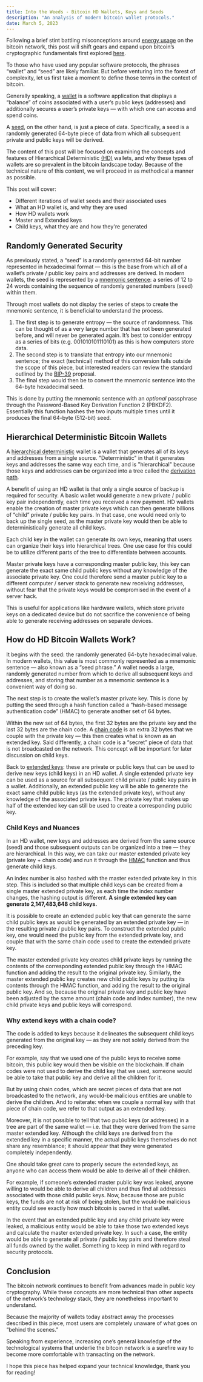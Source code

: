 ```yaml
---
title: Into the Weeds - Bitcoin HD Wallets, Keys and Seeds
description: "An analysis of modern bitcoin wallet protocols."
date: March 5, 2023
---
```


Following a brief stint battling misconceptions around [energy usage](https://bitdern.com/posts/bitcoin-mining-energy-usage) on the bitcoin network, this post will shift gears and expand upon bitcoin’s cryptographic fundamentals first explored [here](https://bitdern.com/posts/priv-pub-key-sigs).

To those who have used any popular software protocols, the phrases “wallet” and “seed” are likely familiar. But before venturing into the forest of complexity, let us first take a moment to define those terms in the context of bitcoin.

Generally speaking, a [wallet](https://river.com/learn/terms/w/wallet-bitcoin/) is a software application that displays a “balance” of coins associated with a user’s public keys (addresses) and additionally secures a user’s private keys — with which one can access and spend coins.

A [seed](https://river.com/learn/terms/s/seed-bitcoin/), on the other hand, is just a piece of data. Specifically, a seed is a randomly generated 64-byte piece of data from which all subsequent private and public keys will be derived.

The content of this post will be focused on examining the concepts and features of Hierarchical Deterministic [(HD)](https://river.com/learn/terms/h/hd-wallet/) wallets, and why these types of wallets are so prevalent in the bitcoin landscape today. Because of the technical nature of this content, we will proceed in as methodical a manner as possible.

This post will cover:

- Different iterations of wallet seeds and their associated uses
- What an HD wallet is, and why they are used
- How HD wallets work
- Master and Extended keys
- Child keys, what they are and how they're generated

## Randomly Generated Security

As previously stated, a “seed” is a randomly generated 64-bit number represented in hexadecimal format — this is the base from which all of a wallet’s private / public key pairs and addresses are derived. In modern wallets, the seed is represented by a [mnemonic sentence](https://learnmeabitcoin.com/technical/mnemonic): a series of 12 to 24 words containing the sequence of randomly generated numbers (seed) within them.

Through most wallets do not display the series of steps to create the mnemonic sentence, it is beneficial to understand the process.

1. The first step is to generate entropy — the source of randomness. This can be thought of as a very large number that has not been generated before, and will never be generated again. It’s best to consider entropy as a series of bits (e.g. 001010101110101) as this is how computers store data.
2. The second step is to translate that entropy into our mnemonic sentence; the exact (technical) method of this conversion falls outside the scope of this piece, but interested readers can review the standard outlined by the [BIP-39](https://github.com/bitcoin/bips/blob/master/bip-0039.mediawiki) proposal.
3. The final step would then be to convert the mnemonic sentence into the 64-byte hexadecimal seed.

This is done by putting the mnemonic sentence with an _optional_ passphrase through the Password-Based Key Derivation Function 2 (PBKDF2). Essentially this function hashes the two inputs multiple times until it produces the final 64-byte (512-bit) seed.

## Hierarchical Deterministic Bitcoin Wallets

A [hierarchical deterministic](https://learnmeabitcoin.com/technical/hd-wallets) wallet is a wallet that generates all of its keys and addresses from a single source. "Deterministic" in that it generates keys and addresses the same way each time, and is "hierarchical" because those keys and addresses can be organized into a tree called the [derivation path](https://river.com/learn/terms/d/derivation-path/).

A benefit of using an HD wallet is that only a single source of backup is required for security. A basic wallet would generate a new private / public key pair independently, each time you received a new payment. HD wallets enable the creation of master private keys which can then generate billions of “child” private / public key pairs. In that case, one would need only to back up the single seed, as the master private key would then be able to deterministically generate all child keys.

Each child key in the wallet can generate its own keys, meaning that users can organize their keys into hierarchical trees. One use case for this could be to utilize different parts of the tree to differentiate between accounts.

Master private keys have a corresponding master public key, this key can generate the exact same child public keys without any knowledge of the associate private key. One could therefore send a master public key to a different computer / server stack to generate new receiving addresses, without fear that the private keys would be compromised in the event of a server hack.

This is useful for applications like hardware wallets, which store private keys on a dedicated device but do not sacrifice the convenience of being able to generate receiving addresses on separate devices.

## How do HD Bitcoin Wallets Work?

It begins with the seed: the randomly generated 64-byte hexadecimal value. In modern wallets, this value is most commonly represented as a mnemonic sentence — also known as a “seed phrase.” A wallet needs a large, randomly generated number from which to derive all subsequent keys and addresses, and storing that number as a mnemonic sentence is a convenient way of doing so.

The next step is to create the wallet’s master private key. This is done by putting the seed through a hash function called a “hash-based message authentication code” (HMAC) to generate another set of 64 bytes.

Within the new set of 64 bytes, the first 32 bytes are the private key and the last 32 bytes are the chain code. A [chain code](https://btcinformation.org/en/glossary/chain-code) is an extra 32 bytes that we couple with the private key — this then creates what is known as an extended key. Said differently, a chain code is a “secret” piece of data that is not broadcasted on the network. This concept will be important for later discussion on child keys.

Back to [extended keys](https://learnmeabitcoin.com/technical/extended-keys): these are private or public keys that can be used to derive new keys (child keys) in an HD wallet. A single extended private key can be used as a source for all subsequent child private / public key pairs in a wallet. Additionally, an extended public key will be able to generate the exact same child public keys (as the extended private key), without any knowledge of the associated private keys. The private key that makes up half of the extended key can still be used to create a corresponding public key.

### Child Keys and Nuances

In an HD wallet, new keys and addresses are derived from the same source (seed) and those subsequent outputs can be organized into a tree — they are hierarchical. In this way, we can take our master extended private key (private key + chain code) and run it through the [HMAC](https://www.geeksforgeeks.org/what-is-hmachash-based-message-authentication-code/) function and thus generate child keys.

An index number is also hashed with the master extended private key in this step. This is included so that multiple child keys can be created from a single master extended private key, as each time the index number changes, the hashing output is different. **A single extended key can generate 2,147,483,648 child keys.**

It is possible to create an extended public key that can generate the same child public keys as would be generated by an extended private key — in the resulting private / public key pairs. To construct the extended public key, one would need the public key from the extended private key, and couple that with the same chain code used to create the extended private key.

The master extended private key creates child private keys by running the contents of the corresponding extended public key through the HMAC function and adding the result to the original private key. Similarly, the master extended public key creates new child public keys by putting its contents through the HMAC function, and adding the result to the original public key. And so, because the original private key and public key have been adjusted by the same amount (chain code and index number), the new child private keys and public keys will correspond.

### Why extend keys with a chain code?

The code is added to keys because it delineates the subsequent child keys generated from the original key — as they are not solely derived from the preceding key.

For example, say that we used one of the public keys to receive some bitcoin, this public key would then be visible on the blockchain. If chain codes were not used to derive the child key that we used, someone would be able to take that public key and derive all the children for it.

But by using chain codes, which are secret pieces of data that are not broadcasted to the network, any would-be malicious entities are unable to derive the children. And to reiterate: when we couple a normal key with that piece of chain code, we refer to that output as an extended key.

Moreover, it is not possible to tell that two public keys (or addresses) in a tree are part of the same wallet — i.e. that they were derived from the same master extended key. Although the child keys are derived from the extended key in a specific manner, the actual public keys themselves do not share any resemblance; it should appear that they were generated completely independently.

One should take great care to properly secure the extended keys, as anyone who can access them would be able to derive all of their children.

For example, if someone’s extended master public key was leaked, anyone willing to would be able to derive all children and thus find all addresses associated with those child public keys. Now, because those are public keys, the funds are not at risk of being stolen, but the would-be malicious entity could see exactly how much bitcoin is owned in that wallet.

In the event that an extended public key and any child private key were leaked, a malicious entity would be able to take those two extended keys and calculate the master extended private key. In such a case, the entity would be able to generate all private / public key pairs and therefore steal all funds owned by the wallet. Something to keep in mind with regard to security protocols.

## Conclusion

The bitcoin network continues to benefit from advances made in public key cryptography. While these concepts are more technical than other aspects of the network’s technology stack, they are nonetheless important to understand.

Because the majority of wallets today abstract away the processes described in this piece, most users are completely unaware of what goes on “behind the scenes.”

Speaking from experience, increasing one’s general knowledge of the technological systems that underlie the bitcoin network is a surefire way to become more comfortable with transacting on the network.

I hope this piece has helped expand your technical knowledge, thank you for reading!
